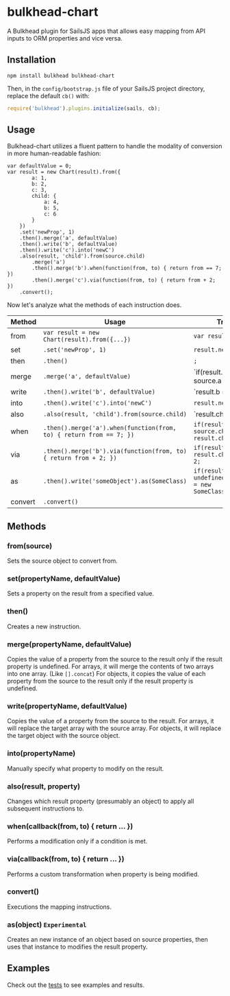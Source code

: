 bulkhead-chart
==============

A Bulkhead plugin for SailsJS apps that allows easy mapping from API inputs to ORM properties and vice versa.

## Installation

`npm install bulkhead bulkhead-chart`

Then, in the `config/bootstrap.js` file of your SailsJS project directory, replace the default `cb()` with:

```javascript
require('bulkhead').plugins.initialize(sails, cb);
```

## Usage

Bulkhead-chart utilizes a fluent pattern to handle the modality of conversion in more human-readable fashion:

```
var defaultValue = 0;
var result = new Chart(result).from({
		a: 1,
		b: 2,
		c: 3,
		child: {
			a: 4,
			b: 5,
			c: 6
		}
	})
	.set('newProp', 1)
	.then().merge('a', defaultValue)
	.then().write('b', defaultValue)
	.then().write('c').into('newC')
	.also(result, 'child').from(source.child)
		.merge('a') 
		.then().merge('b').when(function(from, to) { return from == 7; })
		.then().merge('c').via(function(from, to) { return from + 2; })
	.convert();
```

Now let's analyze what the methods of each instruction does.

| Method  | Usage                                                                | Traditional Equivalent                                                                                       |
|---------|----------------------------------------------------------------------|--------------------------------------------------------------------------------------------------------------|
| from    | `var result = new Chart(result).from({...})`                         | `var result = {};`                                                                                           |
| set     | `.set('newProp', 1)`                                                 | `result.newProp = 1;`                                                                                        |
| then    | `.then()`                                                            | `;`                                                                                                          |
| merge   | `.merge('a', defaultValue)`                                          | `if(result.a === undefined) result.a = source.a || defaultValue;`                                            |
| write   | `.then().write('b', defaultValue)`                                   | `result.b = source.b || defaultValue;`                                                                       |
| into    | `.then().write('c').into('newC')`                                    | `result.newC = source.c;`                                                                                    |
| also    | `.also(result, 'child').from(source.child)`                          | `result.child = source.child || {};`                                                                         | 
| when    | `.then().merge('a').when(function(from, to) { return from == 7; })`  | `if(result.child.a === undefined && source.child.a == 7) result.child.a = source.child.a;`                   |
| via     | `.then().merge('b').via(function(from, to) { return from + 2; })`    | `if(result.child.b === undefined) result.child.b = source.child.b + 2;`                                      |
| as      | `.then().write('someObject').as(SomeClass)`                          | `if(result.child.someObject === undefined) result.child.someObject = new SomeClass(source.child.someObject)` |
| convert | `.convert()`                                                         |                                                                                                              |

## Methods

### from(source)
Sets the source object to convert from.

### set(propertyName, defaultValue)
Sets a property on the result from a specified value.

### then()
Creates a new instruction.

### merge(propertyName, defaultValue)
Copies the value of a property from the source to the result only if the result property is undefined.
For arrays, it will merge the contents of two arrays into one array.  (Like ```[].concat```)
For objects, it copies the value of each property from the source to the result only if the result property is undefined.

### write(propertyName, defaultValue)
Copies the value of a property from the source to the result.
For arrays, it will replace the target array with the source array.
For objects, it will replace the target object with the source object.

### into(propertyName)
Manually specify what property to modify on the result.

### also(result, property)
Changes which result property (presumably an object) to apply all subsequent instructions to. 

### when(callback(from, to) { return ... })
Performs a modification only if a condition is met.

### via(callback(from, to) { return ... })
Performs a custom transformation when property is being modified.

### convert()
Executions the mapping instructions.

### as(object) ```Experimental```
Creates an new instance of an object based on source properties, then uses that instance to modifies the result property.
 
## Examples

Check out the [tests](test/Test.js) to see examples and results.